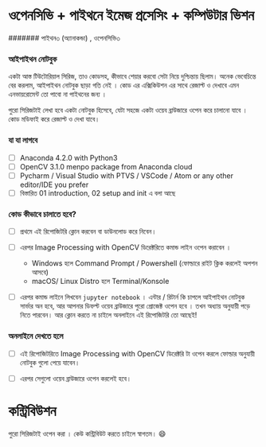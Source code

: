 # ওপেনসিভি + পাইথনে ইমেজ প্রসেসিং + কম্পিউটার ভিশন 
####### পাইথন৩ (অ্যানাকন্ডা) , ওপেনসিভি৩ 

### আইপাইথন নোটবুক 
একটা আস্ত টিউটোরিয়াল সিরিজ, তাও কোডসহ, কীভাবে শেয়ার করবো সেটা নিয়ে দুশ্চিন্তায় ছিলাম। অনেক ভেবেচিন্তে বের করলাম,
আইপাইথন নোটবুক ছাড়া গতি নেই । কোড এর এক্সিকিউশন এর সাথে রেজাল্ট ও দেখাবে এমন এনভায়রোমেন্ট তো পাবো না পাইথনের জন্য । 

পুরো সিরিজটাই লেখা হবে একটা নোটবুক হিসেবে, যেটা সহজে একটা ওয়েব ব্রাউজারে ওপেন করে চালানো যাবে । কোড মডিফাই করে রেজাল্ট 
ও দেখা যাবে। 

### যা যা লাগবে 
- [ ] Anaconda 4.2.0 with Python3
- [ ] OpenCV 3.1.0 menpo package from Anaconda cloud
- [ ] Pycharm / Visual Studio with PTVS / VSCode / Atom or any other editor/IDE you prefer
- [ ] বিস্তারিত 01 introduction, 02 setup and init এ বলা আছে 

### কোড কীভাবে চালাতে হবে? 

- [ ] প্রথমে এই রিপোজিটরি ক্লোন করবেন বা ডাউনলোড করে নিবেন।
- [ ] এরপর  Image Processing with OpenCV ডিরেক্টরিতে কমান্ড লাইন ওপেন করাবেন । 
    - Windows হলে Command Prompt / Powershell (ফোল্ডারে রাইট ক্লিক করলেই অপশন আসবে)
    - macOS/ Linux Distro হলে Terminal/Konsole

- [ ] এরপর কমান্ড লাইনে লিখবেন `jupyter notebook` । এন্টার / রিটার্ন কি চাপলে আইপাইথন নোটবুক সার্ভার অন
     হবে, আর আপনার ডিফল্ট ওয়েব ব্রাউজারে পুরো প্রোজেক্ট ওপেন হবে । তখন অধ্যায় অনুযায়ী পড়ে নিতে পারবেন। আর ক্লোন করতে 
     না চাইলে অনলাইনে এই রিপোজিটরি তো আছেই!  

### অনলাইনে দেখতে হলে 
- [ ]  এই রিপোজিটরিতে Image Processing with OpenCV ডিরেক্টরি টা ওপেন করলে ফোল্ডার অনুযায়ী নোটবুক গুলো পেয়ে যাবেন।
- [ ] এরপর সেগুলো ওয়েব ব্রাউজারে ওপেন করলেই হবে। 


# কন্ট্রিবিউশন 

পুরো সিরিজটাই ওপেন করা । কেউ কন্ট্রিবিউট করতে চাইলে স্বাগতম। 😄

